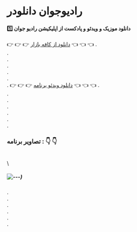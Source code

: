 # رادیوجوان دانلودر
#### :one: دانلود موزیک و ویدئو و پادکست از اپلیکیشن رادیو جوان



:point_right: :point_right: :point_right: [دانلود از کافه بازار](https://cafebazaar.ir/app/ir.at.screamme) :point_left: :point_left: :point_left:
. \
. \
. \
. \
. \
. \
. 
:point_right: :point_right: :point_right: [دانلود ویدئو برنامه](https://github.com/alitabatabaei1381/scream/blob/master/ScreenShot/5.mp4) :point_left: :point_left: :point_left:
. \
. \
. \
. \
. \
. \
. 
### تصاویر برنامه : :point_down: :point_down:
\
\
##### ![---](https://raw.githubusercontent.com/alitabatabaei1381/scream/master/ScreenShot/Untitled-1.jpg?raw=true))

.\
.\
.\
.\
.\
.



